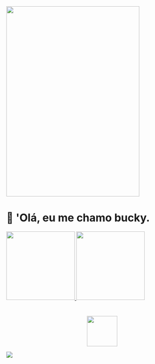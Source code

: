 <div>
  <img src="https://discord.com/widget?id=740058302096080938&theme=dark" width="350" height="500" allowtransparency="true" frameborder="0" sandbox="allow-popups allow-popups-to-escape-sandbox allow-same-origin allow-scripts" />
</div>

# 👋 'Olá, eu me chamo bucky.

<div>
  <a href="https://github.com/B4CKY0FC">
  <img height="180em" src="https://github-readme-stats.vercel.app/api?username=B4CKY0FC&show_icons=true&title_color=00FFFF&text_color=FFFAFA&bg_color=363636&include_all_commits=true&count_private=true"/>
  <img height="180em" src="https://github-readme-stats.vercel.app/api/top-langs/?username=B4CKY0FC&layout=compact&langs_count=7&count_private=true&title_color=00FFFF&text_color=FFFAFA&bg_color=363636"/>
</div>

#

<p align="center">
  <img height="80px" src="https://discord.c99.nl/widget/theme-2/736686768916660315.png" />
</p>

![](https://github.com/B4CKY0FC/snk/raw/output/github-contribution-grid-snake.svg)
